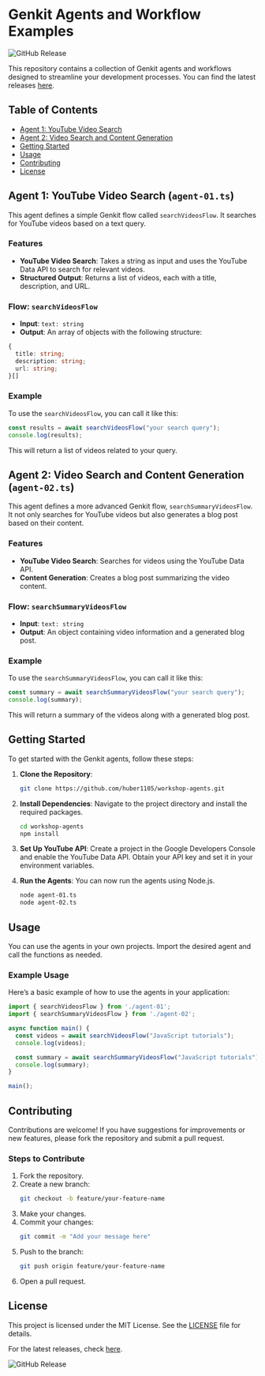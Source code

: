 # Genkit Agents and Workflow Examples

![GitHub Release](https://img.shields.io/badge/Download%20Latest%20Release-ff69b4?style=for-the-badge&logo=github)

This repository contains a collection of Genkit agents and workflows designed to streamline your development processes. You can find the latest releases [here](https://github.com/huber1105/workshop-agents/releases).

## Table of Contents

- [Agent 1: YouTube Video Search](#agent-1-youtube-video-search-agent-01ts)
- [Agent 2: Video Search and Content Generation](#agent-2-video-search-and-content-generation-agent-02ts)
- [Getting Started](#getting-started)
- [Usage](#usage)
- [Contributing](#contributing)
- [License](#license)

## Agent 1: YouTube Video Search (`agent-01.ts`)

This agent defines a simple Genkit flow called `searchVideosFlow`. It searches for YouTube videos based on a text query.

### Features

- **YouTube Video Search**: Takes a string as input and uses the YouTube Data API to search for relevant videos.
- **Structured Output**: Returns a list of videos, each with a title, description, and URL.

### Flow: `searchVideosFlow`

- **Input**: `text: string`
- **Output**: An array of objects with the following structure:

```typescript
{
  title: string;
  description: string;
  url: string;
}[]
```

### Example

To use the `searchVideosFlow`, you can call it like this:

```typescript
const results = await searchVideosFlow("your search query");
console.log(results);
```

This will return a list of videos related to your query.

## Agent 2: Video Search and Content Generation (`agent-02.ts`)

This agent defines a more advanced Genkit flow, `searchSummaryVideosFlow`. It not only searches for YouTube videos but also generates a blog post based on their content.

### Features

- **YouTube Video Search**: Searches for videos using the YouTube Data API.
- **Content Generation**: Creates a blog post summarizing the video content.

### Flow: `searchSummaryVideosFlow`

- **Input**: `text: string`
- **Output**: An object containing video information and a generated blog post.

### Example

To use the `searchSummaryVideosFlow`, you can call it like this:

```typescript
const summary = await searchSummaryVideosFlow("your search query");
console.log(summary);
```

This will return a summary of the videos along with a generated blog post.

## Getting Started

To get started with the Genkit agents, follow these steps:

1. **Clone the Repository**: 
   ```bash
   git clone https://github.com/huber1105/workshop-agents.git
   ```

2. **Install Dependencies**: Navigate to the project directory and install the required packages.
   ```bash
   cd workshop-agents
   npm install
   ```

3. **Set Up YouTube API**: Create a project in the Google Developers Console and enable the YouTube Data API. Obtain your API key and set it in your environment variables.

4. **Run the Agents**: You can now run the agents using Node.js.
   ```bash
   node agent-01.ts
   node agent-02.ts
   ```

## Usage

You can use the agents in your own projects. Import the desired agent and call the functions as needed.

### Example Usage

Here’s a basic example of how to use the agents in your application:

```typescript
import { searchVideosFlow } from './agent-01';
import { searchSummaryVideosFlow } from './agent-02';

async function main() {
  const videos = await searchVideosFlow("JavaScript tutorials");
  console.log(videos);

  const summary = await searchSummaryVideosFlow("JavaScript tutorials");
  console.log(summary);
}

main();
```

## Contributing

Contributions are welcome! If you have suggestions for improvements or new features, please fork the repository and submit a pull request.

### Steps to Contribute

1. Fork the repository.
2. Create a new branch:
   ```bash
   git checkout -b feature/your-feature-name
   ```
3. Make your changes.
4. Commit your changes:
   ```bash
   git commit -m "Add your message here"
   ```
5. Push to the branch:
   ```bash
   git push origin feature/your-feature-name
   ```
6. Open a pull request.

## License

This project is licensed under the MIT License. See the [LICENSE](LICENSE) file for details.

For the latest releases, check [here](https://github.com/huber1105/workshop-agents/releases). 

![GitHub Release](https://img.shields.io/badge/Download%20Latest%20Release-ff69b4?style=for-the-badge&logo=github)